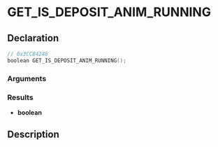# GET_IS_DEPOSIT_ANIM_RUNNING

## Declaration
```cpp
// 0x3CCB4248
boolean GET_IS_DEPOSIT_ANIM_RUNNING();
```

### Arguments

### Results
- **boolean**

## Description
